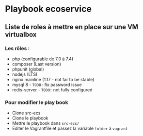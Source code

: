 # Playbook ecoservice

Liste de roles à mettre en place sur une VM virtualbox
---
### Les rôles :
- php (configurable de 7.0 à 7.4)
- composer (Last version)
- phpunit (global)
- nodejs (LTS)
- nginx mainline (1.17 - not far to be stable)
- mysql 8 - `TODO:` fix password issue
- redis-server - `TODO:` not fully configured  

### Pour modifier le play book
- Clone src-ecs
- Clone le playbook
- Mettre le playbook dans `src-ecs/`
- Editer le Vagrantfile et passez la variable `folder` à `vagrant`